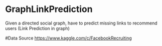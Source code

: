 # GraphLinkPrediction
Given a directed social graph, have to predict missing links to recommend users (Link Prediction in graph)


#Data Source
https://www.kaggle.com/c/FacebookRecruiting  
